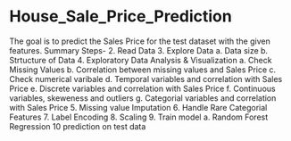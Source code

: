 # House_Sale_Price_Prediction
The goal is to predict the Sales Price for the test dataset with the given features.
Summary
Steps-
2. Read Data
3. Explore Data
    a. Data size
    b. Strtucture of Data
4. Exploratory Data Analysis & Visualization
    a. Check Missing Values
    b. Correlation between missing values and Sales Price
    c. Check numerical varibale
    d. Temporal variables and correlation with Sales Price
    e. Discrete variables and correlation with Sales Price
    f. Continuous variables, skeweness and outliers
    g. Categorial variables and correlation with Sales Price
5. Missing value Imputation
6. Handle Rare Categorial Features
7. Label Encoding
8. Scaling
9. Train model
    a. Random Forest Regression
10 prediction on test data
